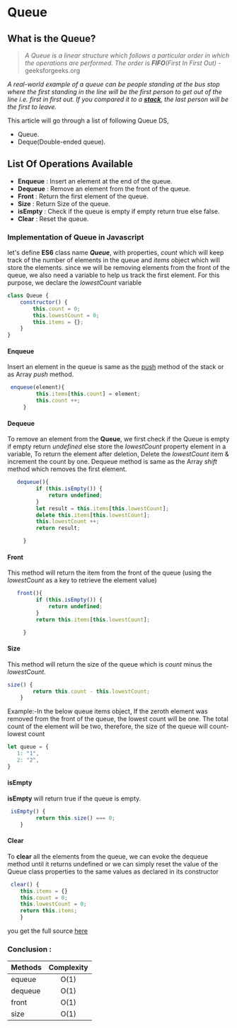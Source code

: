 # Queue

## What is the Queue?

> _A Queue is a linear structure which follows a particular order in which the operations are performed. The order is **FIFO**\(First In First Out\)_ -geeksforgeeks.org

_A real-world example of a queue can be people standing at the bus stop where the first standing in the line will be the first person to get out of the line i.e. first in first out. If you compared it to a_ [_**stack**_](https://dev.to/swarup260/data-structures-algorithms-in-javascript-stack-1ilb)_, the last person will be the first to leave._

This article will go through a list of following Queue DS,

* Queue.
* Deque\(Double-ended queue\).

## List Of Operations Available

* **Enqueue**   : Insert an element at the end of the queue.
* **Dequeue**    : Remove an element from the front of the queue. 
* **Front**    : Return the first element of the queue.
* **Size**    : Return Size of the queue.
* **isEmpty** : Check if the queue is empty if empty return true else false.
* **Clear**   : Reset the queue.

### Implementation of Queue in Javascript

let's define **ES6** class name _**Queue**_, with properties, _count_ which will keep track of the number of elements in the queue and _items_ object which will store the elements. since we will be removing elements from the front of the queue, we also need a variable to help us track the first element. For this purpose, we declare the _lowestCount_ variable

```javascript
class Queue {
    constructor() {
        this.count = 0;
        this.lowestCount = 0;
        this.items = {};
    }
}
```

#### **Enqueue**

Insert an element in the queue is same as the [push](https://dev.to/swarup260/data-structures-algorithms-in-javascript-stack-1ilb#push) method of the stack or as Array _push_ method.

```javascript
 enqueue(element){
         this.items[this.count] = element;
         this.count ++;
     }
```

#### **Dequeue**

To remove an element from the **Queue**, we first check if the Queue is empty if empty return _undefined_ else store the _lowestCount_ property element in a variable, To return the element after deletion, Delete the _lowestCount_ item & increment the count by one. Dequeue method is same as the Array _shift_ method which removes the first element.

```javascript
   dequeue(){
         if (this.isEmpty()) {
             return undefined;
         }
         let result = this.items[this.lowestCount]; 
         delete this.items[this.lowestCount]; 
         this.lowestCount ++; 
         return result; 

     }
```

#### **Front**

This method will return the item from the front of the queue \(using the _lowestCount_ as a key to retrieve the element value\)

```javascript
   front(){
         if (this.isEmpty()) {
             return undefined;
         }
         return this.items[this.lowestCount];

     }
```

#### **Size**

This method will return the size of the queue which is _count_ minus the _lowestCount_.

```javascript
size() {
        return this.count - this.lowestCount;
    }
```

Example:-In the below queue items object, If the zeroth element was removed from the front of the queue, the lowest count will be one. The total count of the element will be two, therefore, the size of the queue will count-lowest count

```javascript
let queue = {
   1: "1",
   2: "2",
}
```

#### **isEmpty**

**isEmpty** will return true if the queue is empty.

```javascript
 isEmpty() {
         return this.size() === 0;
    }
```

#### **Clear**

To **clear** all the elements from the queue, we can evoke the dequeue method until it returns undefined or we can simply reset the value of the Queue class properties to the same values as declared in its constructor

```javascript
 clear() {
    this.items = {}
    this.count = 0;
    this.lowestCount = 0;
    return this.items;
    }
```

you get the full source [here](https://github.com/swarup260/Learning_Algorithms/blob/master/data_structure/Queue.js)

### Conclusion :

| Methods | Complexity |
| :--- | :---: |
| equeue | O\(1\) |
| dequeue | O\(1\) |
| front | O\(1\) |
| size | O\(1\) |

